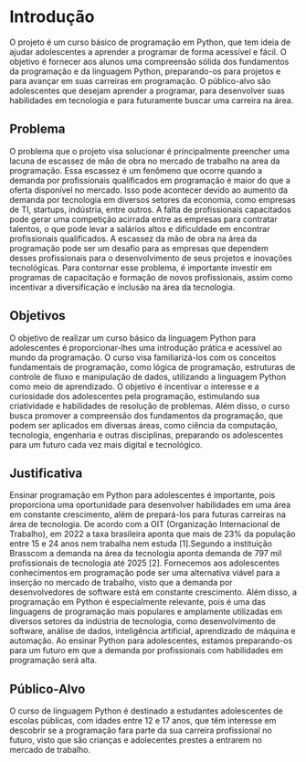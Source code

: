 # Introdução

O projeto é um curso básico de programação em Python, que tem ideia de ajudar adolescentes a aprender a programar de forma acessível e fácil. O objetivo é fornecer aos alunos uma compreensão sólida dos fundamentos da programação e da linguagem Python, preparando-os para projetos e para avançar em suas carreiras em programação. O público-alvo são adolescentes que desejam aprender a programar, para desenvolver suas habilidades em tecnologia e para futuramente buscar uma carreira na área.

## Problema

O problema que o projeto visa solucionar é principalmente preencher uma lacuna de escassez de mão de obra no mercado de trabalho na area da programação. Essa escassez é um fenômeno que ocorre quando a demanda por profissionais qualificados em programação é maior do que a oferta disponível no mercado. Isso pode acontecer devido ao aumento da demanda por tecnologia em diversos setores da economia, como empresas de TI, startups, indústria, entre outros. A falta de profissionais capacitados pode gerar uma competição acirrada entre as empresas para contratar talentos, o que pode levar a salários altos e dificuldade em encontrar profissionais qualificados. A escassez da mão de obra na área da programação pode ser um desafio para as empresas que dependem desses profissionais para o desenvolvimento de seus projetos e inovações tecnológicas. Para contornar esse problema, é importante investir em programas de capacitação e formação de novos profissionais, assim como incentivar a diversificação e inclusão na área da tecnologia. 

## Objetivos

O objetivo de realizar um curso básico da linguagem Python para adolescentes é proporcionar-lhes uma introdução prática e acessível ao mundo da programação. O curso visa familiarizá-los com os conceitos fundamentais de programação, como lógica de programação, estruturas de controle de fluxo e manipulação de dados, utilizando a linguagem Python como meio de aprendizado. O objetivo é incentivar o interesse e a curiosidade dos adolescentes pela programação, estimulando sua criatividade e habilidades de resolução de problemas. Além disso, o curso busca promover a compreensão dos fundamentos da programação, que podem ser aplicados em diversas áreas, como ciência da computação, tecnologia, engenharia e outras disciplinas, preparando os adolescentes para um futuro cada vez mais digital e tecnológico.

## Justificativa

Ensinar programação em Python para adolescentes é importante, pois proporciona uma oportunidade para desenvolver habilidades em uma área em constante crescimento, além de prepará-los para futuras carreiras na área de tecnologia. De acordo com a OIT (Organização Internacional de Trabalho), em 2022 a taxa brasileira aponta que mais de 23% da população entre 15 e 24 anos nem trabalha nem estuda [1].Segundo a instituição Brasscom a demanda na área da tecnologia aponta demanda de 797 mil profissionais de tecnologia até 2025 [2]. Fornecemos aos adolescentes conhecimentos em programação pode ser uma alternativa viável para a inserção no mercado de trabalho, visto que a demanda por desenvolvedores de software está em constante crescimento. Além disso, a programação em Python é especialmente relevante, pois é uma das linguagens de programação mais populares e amplamente utilizadas em diversos setores da indústria de tecnologia, como desenvolvimento de software, análise de dados, inteligência artificial, aprendizado de máquina e automação. Ao ensinar Python para adolescentes, estamos preparando-os para um futuro em que a demanda por profissionais com habilidades em programação será alta.

## Público-Alvo

O curso de linguagem Python é destinado a estudantes adolescentes de escolas públicas, com idades entre 12 e 17 anos, que têm interesse em descobrir se a programação fara parte da sua carreira profissional no futuro, visto que são crianças e adolecentes prestes a entrarem no mercado de trabalho.
